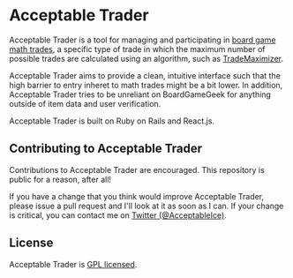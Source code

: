 # Acceptable Trader
Acceptable Trader is a tool for managing and participating in [board game math trades](https://boardgamegeek.com/wiki/page/Math_Trades), a specific type of trade in which the maximum number of possible trades are calculated using an algorithm, such as [TradeMaximizer](https://boardgamegeek.com/wiki/page/TradeMaximizer).

Acceptable Trader aims to provide a clean, intuitive interface such that the high barrier to entry inheret to math trades might be a bit lower. In addition, Acceptable Trader tries to be unreliant on BoardGameGeek for anything outside of item data and user verification.

Acceptable Trader is built on Ruby on Rails and React.js. 

## Contributing to Acceptable Trader
Contributions to Acceptable Trader are encouraged. This repository is public for a reason, after all!

If you have a change that you think would improve Acceptable Trader, please issue a pull request and I'll look at it as soon as I can. If your change is critical, you can contact me on [Twitter (@AcceptableIce)](http://twitter.com/acceptableice).

## License
Acceptable Trader is [GPL licensed](https://tldrlegal.com/license/gnu-general-public-license-v3-(gpl-3)#summary).
